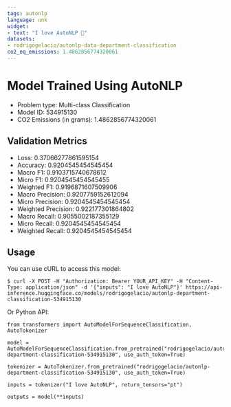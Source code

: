 ```yaml
---
tags: autonlp
language: unk
widget:
- text: "I love AutoNLP 🤗"
datasets:
- rodrigogelacio/autonlp-data-department-classification
co2_eq_emissions: 1.4862856774320061
---
```


# Model Trained Using AutoNLP

- Problem type: Multi-class Classification
- Model ID: 534915130
- CO2 Emissions (in grams): 1.4862856774320061

## Validation Metrics

- Loss: 0.37066277861595154
- Accuracy: 0.9204545454545454
- Macro F1: 0.9103715740678612
- Micro F1: 0.9204545454545455
- Weighted F1: 0.9196871607509906
- Macro Precision: 0.9207759152612094
- Micro Precision: 0.9204545454545454
- Weighted Precision: 0.922177301864802
- Macro Recall: 0.9055002187355129
- Micro Recall: 0.9204545454545454
- Weighted Recall: 0.9204545454545454


## Usage

You can use cURL to access this model:

```
$ curl -X POST -H "Authorization: Bearer YOUR_API_KEY" -H "Content-Type: application/json" -d '{"inputs": "I love AutoNLP"}' https://api-inference.huggingface.co/models/rodrigogelacio/autonlp-department-classification-534915130
```

Or Python API:

```
from transformers import AutoModelForSequenceClassification, AutoTokenizer

model = AutoModelForSequenceClassification.from_pretrained("rodrigogelacio/autonlp-department-classification-534915130", use_auth_token=True)

tokenizer = AutoTokenizer.from_pretrained("rodrigogelacio/autonlp-department-classification-534915130", use_auth_token=True)

inputs = tokenizer("I love AutoNLP", return_tensors="pt")

outputs = model(**inputs)
```